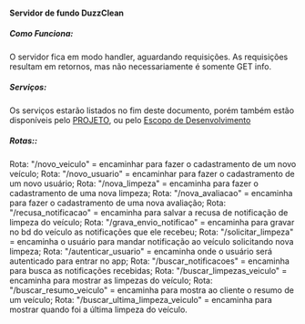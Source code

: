 #### Servidor de fundo DuzzClean

##### Como Funciona:
O servidor fica em modo handler, aguardando requisições. As requisições resultam em retornos, mas não necessariamente é somente GET info. 

##### Serviços:

Os serviços estarão listados no fim deste documento, porém também estão disponíveis pelo [PROJETO](https://github.com/Duzz-Clean/DuzzClean-API/projects/1), ou pelo [Escopo de Desenvolvimento](https://github.com/Duzz-Clean/DuzzClean-API/issues/1)

##### Rotas::

Rota: "/novo_veiculo" =  encaminhar para fazer o cadastramento de um novo veículo;
Rota: "/novo_usuario" = encaminhar para fazer o cadastramento de um novo usuário;
Rota: "/nova_limpeza" = encaminha para fazer o cadastramento de uma nova limpeza;
Rota: "/nova_avaliacao" = encaminha para fazer o cadastramento de uma nova avaliação;
Rota: "/recusa_notificacao" = encaminha para salvar a recusa de notificação de limpeza do veículo;
Rota: "/grava_envio_notificao" = encaminha para gravar no bd do veículo as notificações que ele recebeu;
Rota: "/solicitar_limpeza" = encaminha o usuário para mandar notificação ao veículo solicitando nova limpeza;
Rota: "/autenticar_usuario" = encaminha onde o usuário será autenticado para entrar no app;
Rota: "/buscar_notificacoes" = encaminha para busca as notificações recebidas;
Rota: "/buscar_limpezas_veiculo" = encaminha para mostrar as limpezas do veículo;
Rota: "/buscar_resumo_veiculo" = encaminha para mostra ao cliente o resumo de um veículo;
Rota: "/buscar_ultima_limpeza_veiculo" = encaminha para mostrar quando foi a última limpeza do veículo.
